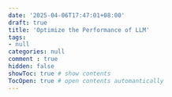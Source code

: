 ```yaml
---
date: '2025-04-06T17:47:01+08:00'
draft: true
title: 'Optimize the Performance of LLM'
tags: 
- null
categories: null
comment : true
hidden: false
showToc: true # show contents
TocOpen: true # open contents automantically
---
```

